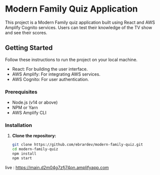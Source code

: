 # Modern Family Quiz Application

This project is a Modern Family quiz application built using React and AWS Amplify Cognito services. Users can test their knowledge of the TV show and see their scores.

## Getting Started

Follow these instructions to run the project on your local machine.


- React: For building the user interface.
- AWS Amplify: For integrating AWS services.
- AWS Cognito: For user authentication.

### Prerequisites

- Node.js (v14 or above)
- NPM or Yarn
- AWS Amplify CLI

### Installation

1. **Clone the repository:**
   ```sh
   git clone https://github.com/ebrardev/modern-family-quiz.git
   cd modern-family-quiz
   npm install
   npm start

live : https://main.d2m04g7zfj74pn.amplifyapp.com
